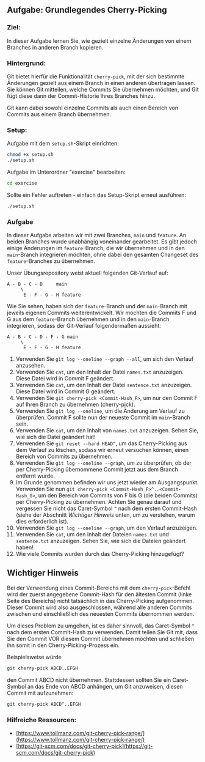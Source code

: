 ## Aufgabe: Grundlegendes Cherry-Picking

### Ziel:

In dieser Aufgabe lernen Sie, wie gezielt einzelne Änderungen von einem Branches in anderen Branch kopieren.

### Hintergrund:

Git bietet hierfür die Funktionalität `cherry-pick`, mit der sich bestimmte Änderungen gezielt aus einem Branch in einen anderen übertragen lassen. Sie können Git mitteilen, welche Commits Sie übernehmen möchten, und Git fügt diese dann der Commit-Historie Ihres Branches hinzu.

Git kann dabei sowohl einzelne Commits als auch einen Bereich von Commits aus einem Branch übernehmen.

### Setup:

Aufgabe mit dem `setup.sh`-Skript einrichten:

```bash
chmod +x setup.sh
./setup.sh
```

Aufgabe im Unterordner "exercise" bearbeiten:

```bash
cd exercise
```

Sollte ein Fehler auftreten - einfach das Setup-Skript erneut ausführen:

```bash
./setup.sh
```

### Aufgabe

In dieser Aufgabe arbeiten wir mit zwei Branches, `main` und `feature`. An beiden Branches wurde unabhängig voneinander gearbeitet. Es gibt jedoch einige Änderungen im `feature`-Branch, die wir übernehmen und in den `main`-Branch integrieren möchten, ohne dabei den gesamten Changeset des `feature`-Branches zu übernehmen.

Unser Übungsrepository weist aktuell folgenden Git-Verlauf auf:

```
A - B - C - D     main
     \
      E - F - G - H feature
```

Wie Sie sehen, haben sich der `feature`-Branch und der `main`-Branch mit jeweils eigenen Commits weiterentwickelt. Wir möchten die Commits F und G aus dem `feature`-Branch übernehmen und in den `main`-Branch integrieren, sodass der Git-Verlauf folgendermaßen aussieht:

```
A - B - C - D - F - G main
     \
      E - F - G - H feature
```

1. Verwenden Sie `git log --oneline --graph --all`, um sich den Verlauf anzusehen.
2. Verwenden Sie `cat`, um den Inhalt der Datei `names.txt` anzuzeigen. Diese Datei wird in Commit F geändert.
3. Verwenden Sie `cat`, um den Inhalt der Datei `sentence.txt` anzuzeigen. Diese Datei wird in Commit G geändert.
4. Verwenden Sie `git cherry-pick <Commit-Hash_F>`, um nur den Commit F auf Ihren Branch zu übernehmen (cherry-pick).
5. Verwenden Sie `git log --oneline`, um die Änderung am Verlauf zu überprüfen. Commit F sollte nun der neueste Commit im `main`-Branch sein.
6. Verwenden Sie `cat`, um den Inhalt von `names.txt` anzuzeigen. Sehen Sie, wie sich die Datei geändert hat!
7. Verwenden Sie `git reset --hard HEAD^`, um das Cherry-Picking aus dem Verlauf zu löschen, sodass wir erneut versuchen können, einen Bereich von Commits zu übernehmen.
8. Verwenden Sie `git log --oneline --graph`, um zu überprüfen, ob der per Cherry-Picking übernommene Commit jetzt aus dem Branch entfernt wurde.
9. Im Grunde genommen befinden wir uns jetzt wieder am Ausgangspunkt. Verwenden Sie nun `git cherry-pick <Commit-Hash_F>^..<Commit-Hash_G>`, um den Bereich von Commits von F bis G (die beiden Commits) per Cherry-Picking zu übernehmen. Achten Sie genau darauf und vergessen Sie nicht das Caret-Symbol `^` nach dem ersten Commit-Hash (siehe der Abschnitt _Wichtiger Hinweis_ unten, um zu verstehen, warum dies erforderlich ist).
10. Verwenden Sie `git log --oneline --graph`, um den Verlauf anzuzeigen.
11. Verwenden Sie `cat`, um den Inhalt der Dateien `names.txt` und `sentence.txt` anzuzeigen. Sehen Sie, wie sich die Dateien geändert haben!
12. Wie viele Commits wurden durch das Cherry-Picking hinzugefügt?

## Wichtiger Hinweis

Bei der Verwendung eines Commit-Bereichs mit dem `cherry-pick`-Befehl wird der zuerst angegebene Commit-Hash für den ältesten Commit (linke Seite des Bereichs) nicht tatsächlich in das Cherry-Picking aufgenommen. Dieser Commit wird also ausgeschlossen, während alle anderen Commits zwischen und einschließlich des neuesten Commits übernommen werden.

Um dieses Problem zu umgehen, ist es daher sinnvoll, das Caret-Symbol `^` nach dem ersten Commit-Hash zu verwenden. Damit teilen Sie Git mit, dass Sie den Commit VOR diesem Commit übernehmen möchten und schließen ihn somit in den Cherry-Picking-Prozess ein.

Beispielsweise würde

```bash
git cherry-pick ABCD..EFGH
```

den Commit ABCD nicht übernehmen. Stattdessen sollten Sie ein Caret-Symbol an das Ende von ABCD anhängen, um Git anzuweisen, diesen Commit mit aufzunehmen:

```bash
git cherry-pick ABCD^..EFGH
```

### Hilfreiche Ressourcen:

- [https://www.tollmanz.com/git-cherry-pick-range/](https://www.tollmanz.com/git-cherry-pick-range/)
- [https://git-scm.com/docs/git-cherry-pick](https://git-scm.com/docs/git-cherry-pick)
